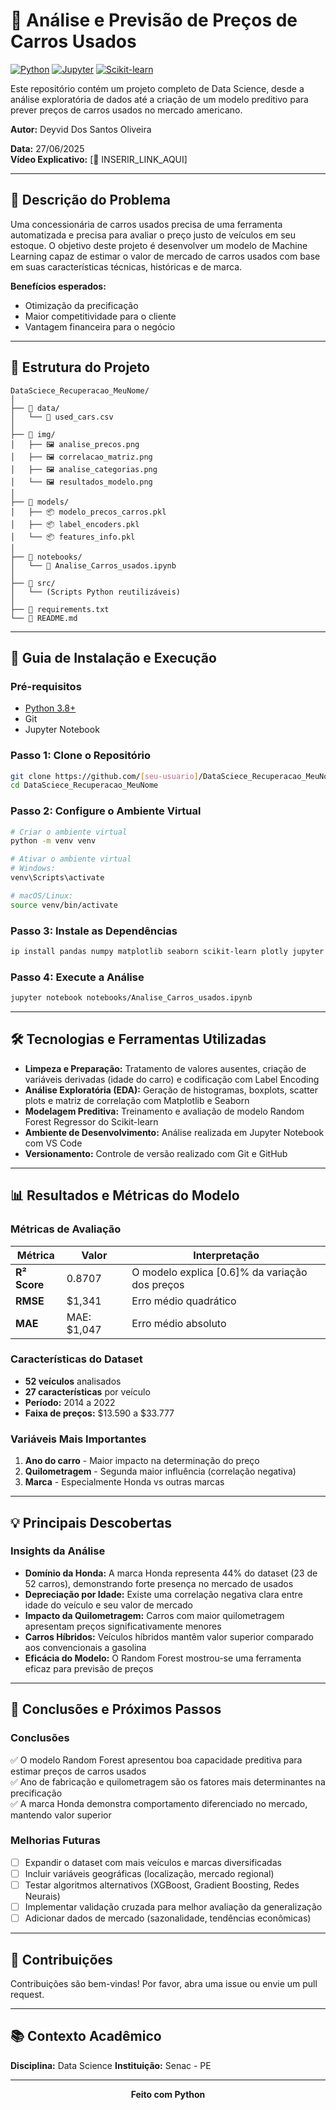 # 🚗 Análise e Previsão de Preços de Carros Usados

[![Python](https://img.shields.io/badge/Python-3.8+-blue.svg)](https://www.python.org/)
[![Jupyter](https://img.shields.io/badge/Jupyter-Notebook-orange.svg)](https://jupyter.org/)
[![Scikit-learn](https://img.shields.io/badge/Scikit--learn-Machine%20Learning-green.svg)](https://scikit-learn.org/)

Este repositório contém um projeto completo de Data Science, desde a análise exploratória de dados até a criação de um modelo preditivo para prever preços de carros usados no mercado americano.

**Autor:** Deyvid Dos Santos Oliveira

**Data:** 27/06/2025  
**Vídeo Explicativo:** [🔗 INSERIR_LINK_AQUI]

---

## 🎯 Descrição do Problema

Uma concessionária de carros usados precisa de uma ferramenta automatizada e precisa para avaliar o preço justo de veículos em seu estoque. O objetivo deste projeto é desenvolver um modelo de Machine Learning capaz de estimar o valor de mercado de carros usados com base em suas características técnicas, históricas e de marca.

**Benefícios esperados:**
- Otimização da precificação
- Maior competitividade para o cliente
- Vantagem financeira para o negócio

---

## 📁 Estrutura do Projeto

```
DataSciece_Recuperacao_MeuNome/
│
├── 📂 data/
│   └── 📄 used_cars.csv
│
├── 📂 img/
│   ├── 🖼️ analise_precos.png
│   ├── 🖼️ correlacao_matriz.png
│   ├── 🖼️ analise_categorias.png
│   └── 🖼️ resultados_modelo.png
│
├── 📂 models/
│   ├── 📦 modelo_precos_carros.pkl
│   ├── 📦 label_encoders.pkl
│   └── 📦 features_info.pkl
│
├── 📂 notebooks/
│   └── 📓 Analise_Carros_usados.ipynb
│
├── 📂 src/
│   └── (Scripts Python reutilizáveis)
│
├── 📜 requirements.txt
└── 📄 README.md
```

---

## 🚀 Guia de Instalação e Execução

### Pré-requisitos

- [Python 3.8+](https://www.python.org/)
- Git
- Jupyter Notebook

### Passo 1: Clone o Repositório

```bash
git clone https://github.com/[seu-usuario]/DataSciece_Recuperacao_MeuNome.git
cd DataSciece_Recuperacao_MeuNome
```

### Passo 2: Configure o Ambiente Virtual

```bash
# Criar o ambiente virtual
python -m venv venv

# Ativar o ambiente virtual
# Windows:
venv\Scripts\activate

# macOS/Linux:
source venv/bin/activate
```

### Passo 3: Instale as Dependências

```bash
ip install pandas numpy matplotlib seaborn scikit-learn plotly jupyter
```

### Passo 4: Execute a Análise

```bash
jupyter notebook notebooks/Analise_Carros_usados.ipynb
```

---

## 🛠️ Tecnologias e Ferramentas Utilizadas

- **Limpeza e Preparação:** Tratamento de valores ausentes, criação de variáveis derivadas (idade do carro) e codificação com Label Encoding
- **Análise Exploratória (EDA):** Geração de histogramas, boxplots, scatter plots e matriz de correlação com Matplotlib e Seaborn
- **Modelagem Preditiva:** Treinamento e avaliação de modelo Random Forest Regressor do Scikit-learn
- **Ambiente de Desenvolvimento:** Análise realizada em Jupyter Notebook com VS Code
- **Versionamento:** Controle de versão realizado com Git e GitHub

---

## 📊 Resultados e Métricas do Modelo

### Métricas de Avaliação

| Métrica | Valor | Interpretação |
|---------|-------|---------------|
| **R² Score** | 0.8707 | O modelo explica [0.6]% da variação dos preços |
| **RMSE** | $1,341| Erro médio quadrático |
| **MAE** | MAE: $1,047 | Erro médio absoluto |

### Características do Dataset

- **52 veículos** analisados
- **27 características** por veículo
- **Período:** 2014 a 2022
- **Faixa de preços:** $13.590 a $33.777

### Variáveis Mais Importantes

1. **Ano do carro** - Maior impacto na determinação do preço
2. **Quilometragem** - Segunda maior influência (correlação negativa)
3. **Marca** - Especialmente Honda vs outras marcas

---

## 💡 Principais Descobertas

### Insights da Análise

- **Domínio da Honda:** A marca Honda representa 44% do dataset (23 de 52 carros), demonstrando forte presença no mercado de usados
- **Depreciação por Idade:** Existe uma correlação negativa clara entre idade do veículo e seu valor de mercado
- **Impacto da Quilometragem:** Carros com maior quilometragem apresentam preços significativamente menores
- **Carros Híbridos:** Veículos híbridos mantêm valor superior comparado aos convencionais a gasolina
- **Eficácia do Modelo:** O Random Forest mostrou-se uma ferramenta eficaz para previsão de preços

---

## 🔄 Conclusões e Próximos Passos

### Conclusões

✅ O modelo Random Forest apresentou boa capacidade preditiva para estimar preços de carros usados  
✅ Ano de fabricação e quilometragem são os fatores mais determinantes na precificação  
✅ A marca Honda demonstra comportamento diferenciado no mercado, mantendo valor superior  

### Melhorias Futuras

- [ ] Expandir o dataset com mais veículos e marcas diversificadas
- [ ] Incluir variáveis geográficas (localização, mercado regional)
- [ ] Testar algoritmos alternativos (XGBoost, Gradient Boosting, Redes Neurais)
- [ ] Implementar validação cruzada para melhor avaliação da generalização
- [ ] Adicionar dados de mercado (sazonalidade, tendências econômicas)

---

## 🤝 Contribuições

Contribuições são bem-vindas! Por favor, abra uma issue ou envie um pull request.

---

## 📚 Contexto Acadêmico

**Disciplina:** Data Science 
**Instituição:** Senac - PE


---

<div align="center">
  <strong>Feito com Python</strong>
</div>
